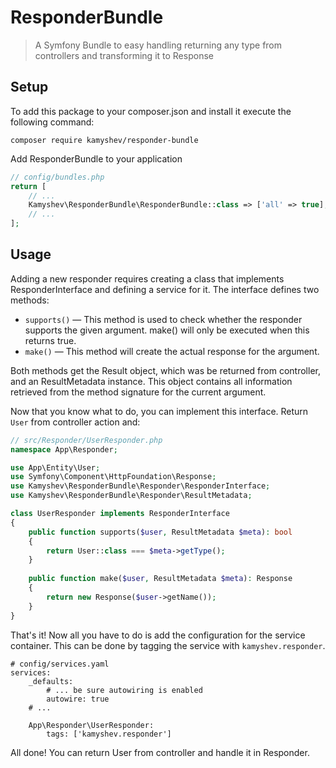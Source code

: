 # ResponderBundle

> A Symfony Bundle to easy handling returning any type from controllers and transforming it to Response

## Setup

To add this package to your composer.json and install it execute the following command:

```
composer require kamyshev/responder-bundle
```

Add ResponderBundle to your application

```php
// config/bundles.php
return [
    // ...
    Kamyshev\ResponderBundle\ResponderBundle::class => ['all' => true],
    // ...
];
```

## Usage

Adding a new responder requires creating a class that implements ResponderInterface and defining a service for it. The interface defines two methods:

+ `supports()` — This method is used to check whether the responder supports the given argument. make() will only be executed when this returns true.
+ `make()` — This method will create the actual response for the argument.

Both methods get the Result object, which was be returned from controller, and an ResultMetadata instance. This object contains all information retrieved from the method signature for the current argument.

Now that you know what to do, you can implement this interface. Return `User` from controller action and:

```php
// src/Responder/UserResponder.php
namespace App\Responder;

use App\Entity\User;
use Symfony\Component\HttpFoundation\Response;
use Kamyshev\ResponderBundle\Responder\ResponderInterface;
use Kamyshev\ResponderBundle\Responder\ResultMetadata;

class UserResponder implements ResponderInterface
{
    public function supports($user, ResultMetadata $meta): bool
    {
        return User::class === $meta->getType();
    }
    
    public function make($user, ResultMetadata $meta): Response
    {
        return new Response($user->getName());
    }
}
```

That's it! Now all you have to do is add the configuration for the service container. This can be done by tagging the service with `kamyshev.responder`.

```
# config/services.yaml
services:
    _defaults:
        # ... be sure autowiring is enabled
        autowire: true
    # ...

    App\Responder\UserResponder:
        tags: ['kamyshev.responder']
```

All done! You can return User from controller and handle it in Responder.